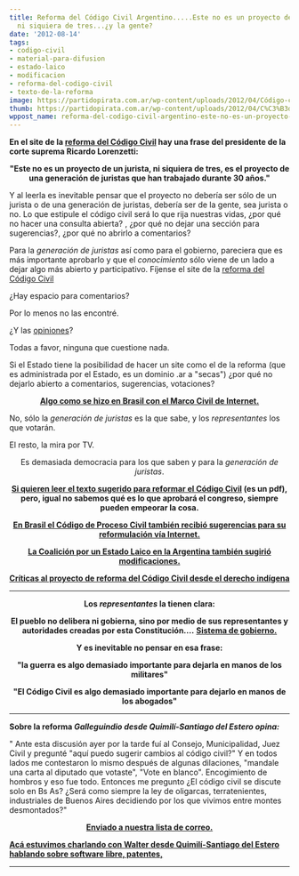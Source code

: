 ```yaml
---
title: Reforma del Código Civil Argentino.....Este no es un proyecto de un jurista,
  ni siquiera de tres...¿y la gente?
date: '2012-08-14'
tags:
- codigo-civil
- material-para-difusion
- estado-laico
- modificacion
- reforma-del-codigo-civil
- texto-de-la-reforma
image: https://partidopirata.com.ar/wp-content/uploads/2012/04/Código-civil.jpg
thumb: https://partidopirata.com.ar/wp-content/uploads/2012/04/C%C3%B3digo-civil-150x150.jpg
wppost_name: reforma-del-codigo-civil-argentino-este-no-es-un-proyecto-de-un-jurista-ni-siquiera-de-tres-y-la-gente
---
```


<strong>En el site de la <a href="http://www.codigocivil.argentina.ar/" target="_blank">reforma del Código Civil</a> hay una frase del presidente de la corte suprema Ricardo Lorenzetti:</strong>
<p style="text-align: center;"><strong>"Este no es un proyecto de un jurista, ni siquiera de tres, es el proyecto de una generación de juristas que han trabajado durante 30 años."</strong></p>
Y al leerla es inevitable pensar que el proyecto no debería ser sólo de un jurista o de una generación de juristas, debería ser de la gente, sea jurista o no.
Lo que estipule el código civil será lo que rija nuestras vidas, ¿por qué no hacer una consulta abierta? , ¿por qué no dejar una sección para sugerencias?, ¿por qué no abrirlo a comentarios?

Para la <em>generación de juristas</em> así como para el gobierno, pareciera que es más importante aprobarlo y que el <em>conocimiento</em> sólo viene de un lado a dejar algo más abierto y participativo.
Fíjense el site de la <a href="http://www.codigocivil.argentina.ar/" target="_blank">reforma del Código Civil</a>

¿Hay espacio para comentarios?

Por lo menos no las encontré.

¿Y las <a href="http://www.codigocivil.argentina.ar/notas/C2-opiniones.php" target="_blank">opiniones</a>?

Todas a favor, ninguna que cuestione nada.

Si el Estado tiene la posibilidad de hacer un site como el de la reforma (que es administrada por el Estado, es un dominio .ar a "secas") ¿por qué no dejarlo abierto a comentarios, sugerencias, votaciones?
<p style="text-align: center;"><strong><a href="https://partidopirata.com.ar/5875/sobre-el-marco-civil-de-internet-programa-de-la-tv-de-la-universidad-de-rio-grande-do-sul">Algo como se hizo en Brasil con el Marco Civil de Internet.</a></strong></p>
No, sólo la <em>generación de juristas</em> es la que sabe, y los <em>representantes</em> los que votarán.

El resto, la mira por TV.
<p style="text-align: center;">Es demasiada democracia para los que saben y para la <em>generación de juristas</em>.</p>
<p style="text-align: center;"><strong><a href="http://www.codigocivil.argentina.ar/advf/documentos/4f997912226b8.pdf" target="_blank">Si quieren leer el texto sugerido para reformar el Código Civil</a> (es un pdf), pero, igual no sabemos qué es lo que aprobará el congreso, siempre pueden empeorar la cosa.</strong></p>
<p style="text-align: center;"><strong><a href="https://partidopirata.com.ar/3883/brasil-codigo-del-proceso-civil-cpc-tambien-elaborado-via-web">En Brasil el Código de Proceso Civil también recibió sugerencias para su reformulación vía Internet.</a></strong></p>
<p style="text-align: center;"><strong><a href="http://www.coalicionlaica.org.ar/" target="_blank">La Coalición por un Estado Laico en la Argentina también sugirió modificaciones.</a></strong></p>
<p style="text-align: center;"><strong>
<a href="http://opsur.wordpress.com/2012/06/28/criticas-al-proyecto-de-reforma-del-codigo-civil/' TARGET=">Críticas al proyecto de reforma del Código Civil desde el derecho indígena</a>
</strong></p>


<hr />
<p style="text-align: center;"><strong>Los <em>representantes</em> la tienen clara:</strong></p>
<p style="text-align: center;"><strong>El pueblo no delibera ni gobierna, sino por medio de sus representantes y autoridades creadas por esta Constitución....</strong>
<strong> <a href="http://www.argentina.gob.ar/pais/61-sistema-de-gobierno.php" target="_blank">Sistema de gobierno.</a></strong></p>
<p style="text-align: center;"><strong>Y es inevitable no pensar en esa frase:</strong></p>
<p style="text-align: center;"><strong>"la guerra es algo demasiado importante para dejarla en manos de los militares" </strong></p>
<p style="text-align: center;"><strong>"El Código Civil es algo demasiado importante para dejarlo en manos de los abogados"</strong></p>


<hr />

<strong>Sobre la reforma <em>Galleguindio desde Quimilí-Santiago del Estero opina:</em></strong>

"<em> </em>Ante esta discusión ayer por la tarde fuí al Consejo, Municipalidad, Juez Civil y pregunté "aquí puedo sugerir cambios al código civil?" Y en todos lados me contestaron lo mismo después de algunas dilaciones, "mandale una carta al diputado que votaste", "Vote en blanco". Encogimiento de hombros y eso fue todo. Entonces me pregunto ¿El código civil se discute solo en Bs As? ¿Será como siempre la ley de oligarcas, terratenientes, industriales de Buenos Aires decidiendo por los que vivimos entre montes desmontados?"
<p style="text-align: center;"><strong><a href="http://lists.partidopirata.com.ar/pipermail/general-partidopirata.com.ar/2012-August/019645.html" target="_blank">Enviado a nuestra lista de correo.</a></strong></p>
<strong><a href="https://partidopirata.com.ar/5924/charlando-con-walter-galleguindio-desde-quimili-santiago-del-estero">Acá estuvimos charlando con Walter desde Quimilí-Santiago del Estero hablando sobre software libre, patentes, </a></strong>

<hr />
